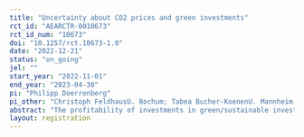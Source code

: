 ```yaml
---
title: "Uncertainty about CO2 prices and green investments"
rct_id: "AEARCTR-0010673"
rct_id_num: "10673"
doi: "10.1257/rct.10673-1.0"
date: "2022-12-21"
status: "on_going"
jel: ""
start_year: "2022-11-01"
end_year: "2023-04-30"
pi: "Philipp Doerrenberg"
pi_other: "Christoph FeldhausU. Bochum; Tabea Bucher-KoenenU. Mannheim / ZEW"
abstract: "The profitability of investments in green/sustainable investment classes (relative to conventional investments) depends on expectations about the development of future CO2 prices. This development is naturally subject to uncertainty. We investigate the effect of uncertainty about future CO2 prices on green investments. We implement a randomized survey experiment in the German Internet Panel (GIP) in which we manipulate uncertainty about future CO2 prices, while keeping average expectations constant across treatment groups. We use a novel approach for this manipulation in which we randomly vary the response scale on which respondents can reply to a question about their CO2 price expectations. The outcome variable of interest is a survey item in which respondents face a hypothetical investment decision and indicate how much they would invest in a green investment class. "
layout: registration
---
```


